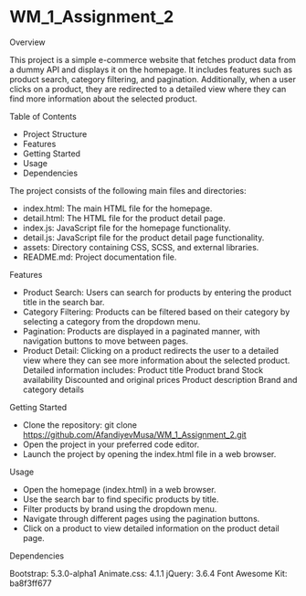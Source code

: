 # WM_1_Assignment_2


Overview

This project is a simple e-commerce website that fetches product data from a dummy API and displays it on the homepage. It includes features such as product search, category filtering, and pagination. Additionally, when a user clicks on a product, they are redirected to a detailed view where they can find more information about the selected product.


Table of Contents

- Project Structure
- Features
- Getting Started
- Usage
- Dependencies


The project consists of the following main files and directories:

- index.html: The main HTML file for the homepage.
- detail.html: The HTML file for the product detail page.
- index.js: JavaScript file for the homepage functionality.
- detail.js: JavaScript file for the product detail page functionality.
- assets: Directory containing CSS, SCSS, and external libraries.
- README.md: Project documentation file.


Features

- Product Search: Users can search for products by entering the product title in the search bar.
- Category Filtering: Products can be filtered based on their category by selecting a category from the dropdown menu.
- Pagination: Products are displayed in a paginated manner, with navigation buttons to move between pages.
- Product Detail: Clicking on a product redirects the user to a detailed view where they can see more information about the selected product.
  Detailed information includes:
    Product title
    Product brand
    Stock availability
    Discounted and original prices
    Product description
    Brand and category details


Getting Started

- Clone the repository:
  git clone https://github.com/AfandiyevMusa/WM_1_Assignment_2.git
- Open the project in your preferred code editor.
- Launch the project by opening the index.html file in a web browser.


Usage

- Open the homepage (index.html) in a web browser.
- Use the search bar to find specific products by title.
- Filter products by brand using the dropdown menu.
- Navigate through different pages using the pagination buttons.
- Click on a product to view detailed information on the product detail page.


Dependencies

Bootstrap: 5.3.0-alpha1
Animate.css: 4.1.1
jQuery: 3.6.4
Font Awesome Kit: ba8f3ff677

